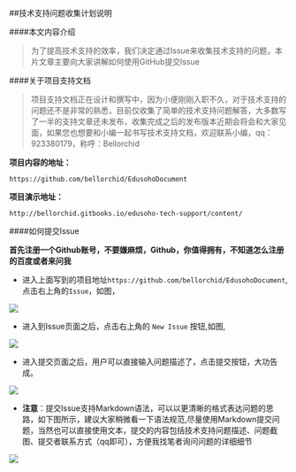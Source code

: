 ##技术支持问题收集计划说明

####本文内容介绍

>为了提高技术支持的效率，我们决定通过Issue来收集技术支持的问题，本片文章主要向大家讲解如何使用GitHub提交Issue

####关于项目支持文档

>项目支持文档正在设计和撰写中，因为小便刚刚入职不久，对于技术支持的问题还不是非常的熟悉，目前仅收集了简单的技术支持问题解答，大多数写了一半的支持文章还未发布，收集完成之后的发布版本近期会将会和大家见面，如果您也想要和小编一起书写技术支持文档，欢迎联系小编，qq：923380179，称呼：Bellorchid

**项目内容的地址：**

```
https://github.com/bellorchid/EdusohoDocument
```

**项目演示地址：**

```
http://bellorchid.gitbooks.io/edusoho-tech-support/content/
```

####如何提交Issue

**首先注册一个Github账号，不要嫌麻烦，Github，你值得拥有，不知道怎么注册的百度或者来问我**

* 进入上面写到的项目地址`https://github.com/bellorchid/EdusohoDocument`,点击右上角的`Issue`，如图，

![](http://7xjexf.com1.z0.glb.clouddn.com/提交Issue1.png)

* 进入到Issue页面之后，点击右上角的 `New Issue` 按钮,如图,

![](http://7xjexf.com1.z0.glb.clouddn.com/提交Issue2.png)

* 进入提交页面之后，用户可以直接输入问题描述了，点击提交按钮，大功告成。

![](http://7xjexf.com1.z0.glb.clouddn.com/提交Issue3.png)

* **注意**：提交Issue支持Markdown语法，可以以更清晰的格式表达问题的思路，如下图所示，建议大家稍微看一下语法规范,尽量使用Markdown提交问题，当然也可以直接使用文本，提交的内容包括技术支持问题描述、问题截图、提交者联系方式（qq即可），方便我找笔者询问问题的详细细节

![](http://7xjexf.com1.z0.glb.clouddn.com/提交Issue4.png)
